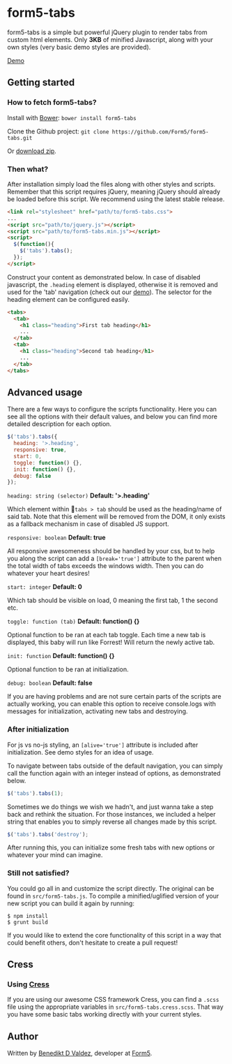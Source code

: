 form5-tabs
==========

form5-tabs is a simple but powerful jQuery plugin to render tabs from custom
html elements. Only **3KB** of minified Javascript, along with
your own styles (very basic demo styles are provided).

[Demo](http://form5.github.io/form5-tabs/)

## Getting started

### How to fetch form5-tabs?

Install with [Bower](http://bower.io): `bower install form5-tabs`

Clone the Github project: `git clone https://github.com/Form5/form5-tabs.git`

Or [download zip](https://github.com/Form5/form5-tabs/archive/master.zip).

### Then what?

After installation simply load the files along with other styles and scripts.
Remember that this script requires jQuery, meaning jQuery should already be
loaded before this script. We recommend using the latest stable release.

```html
<link rel="stylesheet" href="path/to/form5-tabs.css">
...
<script src="path/to/jquery.js"></script>
<script src="path/to/form5-tabs.min.js"></script>
<script>
  $(function(){
    $('tabs').tabs();
  });
</script>
```

Construct your content as demonstrated below. In case of disabled javascript,
the `.heading` element is displayed, otherwise it is removed and used for the
'tab' navigation (check out our [demo](http://form5.github.io/form5-tabs/)).
The selector for the heading element can be configured easily.

```html
<tabs>
  <tab>
    <h1 class="heading">First tab heading</h1>
    ...
  </tab>
  <tab>
    <h1 class="heading">Second tab heading</h1>
    ...
  </tab>
</tabs>
```

## Advanced usage

There are a few ways to configure the scripts functionality. Here you can see
all the options with their default values, and below you can find more
detailed description for each option.

```javascript
$('tabs').tabs({
  heading: '>.heading',
  responsive: true,
  start: 0,
  toggle: function() {},
  init: function() {},
  debug: false
});
```

`heading: string (selector)` **Default: '>.heading'**

Which element within `tabs > tab` should be used as the heading/name of said tab. Note that this element will be removed from the DOM, it only exists as a fallback mechanism in case of disabled JS support.

`responsive: boolean` **Default: true**

All responsive awesomeness should be handled by your css, but to help you along the script can add a `[break='true']` attribute to the parent when the total width of tabs exceeds the windows width. Then you can do whatever your heart desires!

`start: integer` **Default: 0**

Which tab should be visible on load, 0 meaning the first tab, 1 the second etc.

`toggle: function (tab)` **Default: function() {}**

Optional function to be ran at each tab toggle. Each time a new tab is displayed, this baby will run like Forrest! Will return the newly active tab.

`init: function` **Default: function() {}**

Optional function to be ran at initialization.

`debug: boolean` **Default: false**

If you are having problems and are not sure certain parts of the scripts are actually working, you can enable this option to receive console.logs with messages for initialization, activating new tabs and destroying.

### After initialization

For js vs no-js styling, an `[alive='true']` attribute is included after initialization. See demo styles for an idea of usage.

To navigate between tabs outside of the default navigation, you can simply call the function again with an integer instead of options, as demonstrated below.

```javascript
$('tabs').tabs(1);
```

Sometimes we do things we wish we hadn't, and just wanna take a step back and rethink the situation. For those instances, we included a helper string that enables you to simply reverse all changes made by this script.

```javascript
$('tabs').tabs('destroy');
```

After running this, you can initialize some fresh tabs with new options or whatever your mind can imagine.

### Still not satisfied?

You could go all in and customize the script directly. The original can be found in `src/form5-tabs.js`. To compile a minified/uglified version of your new script you can build it again by running:

```shell
$ npm install
$ grunt build
```

If you would like to extend the core functionality of this script in a way that could benefit others, don't hesitate to create a pull request!

## Cress

### Using [Cress](http://github.com/Form5/Cress)

If you are using our awesome CSS framework Cress, you can find a `.scss` file using the appropriate variables in `src/form5-tabs.cress.scss`. That way you have some basic tabs working directly with your current styles.

## Author
Written by [Benedikt D Valdez](http://github.com/benediktvaldez), developer at
[Form5](http://www.form5.is).
